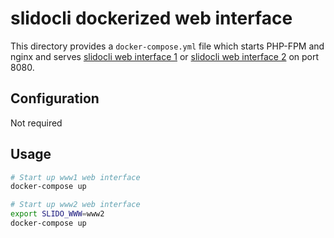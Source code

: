 # slidocli dockerized web interface

This directory provides a `docker-compose.yml` file which starts PHP-FPM and nginx and serves
[slidocli web interface 1](../www1/) or [slidocli web interface 2](../www2/) on port 8080.

## Configuration

Not required

## Usage

```bash
# Start up www1 web interface
docker-compose up
```
```bash
# Start up www2 web interface
export SLIDO_WWW=www2
docker-compose up
```
